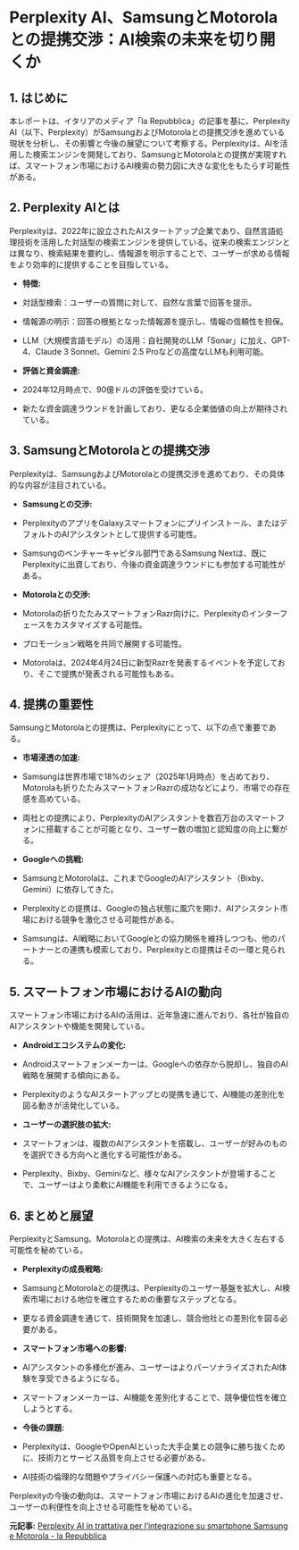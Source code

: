 # Perplexity AI、SamsungとMotorolaとの提携交渉：AI検索の未来を切り開くか

## 1. はじめに

本レポートは、イタリアのメディア「la Repubblica」の記事を基に、Perplexity AI（以下、Perplexity）がSamsungおよびMotorolaとの提携交渉を進めている現状を分析し、その影響と今後の展望について考察する。Perplexityは、AIを活用した検索エンジンを開発しており、SamsungとMotorolaとの提携が実現すれば、スマートフォン市場におけるAI検索の勢力図に大きな変化をもたらす可能性がある。

## 2. Perplexity AIとは

Perplexityは、2022年に設立されたAIスタートアップ企業であり、自然言語処理技術を活用した対話型の検索エンジンを提供している。従来の検索エンジンとは異なり、検索結果を要約し、情報源を明示することで、ユーザーが求める情報をより効率的に提供することを目指している。

* **特徴:**
 * 対話型検索：ユーザーの質問に対して、自然な言葉で回答を提示。
 * 情報源の明示：回答の根拠となった情報源を提示し、情報の信頼性を担保。
 * LLM（大規模言語モデル）の活用：自社開発のLLM「Sonar」に加え、GPT-4、Claude 3 Sonnet、Gemini 2.5 Proなどの高度なLLMも利用可能。

* **評価と資金調達:**
 * 2024年12月時点で、90億ドルの評価を受けている。
 * 新たな資金調達ラウンドを計画しており、更なる企業価値の向上が期待されている。

## 3. SamsungとMotorolaとの提携交渉

Perplexityは、SamsungおよびMotorolaとの提携交渉を進めており、その具体的な内容が注目されている。

* **Samsungとの交渉:**
 * PerplexityのアプリをGalaxyスマートフォンにプリインストール、またはデフォルトのAIアシスタントとして提供する可能性。
 * Samsungのベンチャーキャピタル部門であるSamsung Nextは、既にPerplexityに出資しており、今後の資金調達ラウンドにも参加する可能性がある。

* **Motorolaとの交渉:**
 * Motorolaの折りたたみスマートフォンRazr向けに、Perplexityのインターフェースをカスタマイズする可能性。
 * プロモーション戦略を共同で展開する可能性。
 * Motorolaは、2024年4月24日に新型Razrを発表するイベントを予定しており、そこで提携が発表される可能性もある。

## 4. 提携の重要性

SamsungとMotorolaとの提携は、Perplexityにとって、以下の点で重要である。

* **市場浸透の加速:**
 * Samsungは世界市場で18%のシェア（2025年1月時点）を占めており、Motorolaも折りたたみスマートフォンRazrの成功などにより、市場での存在感を高めている。
 * 両社との提携により、PerplexityのAIアシスタントを数百万台のスマートフォンに搭載することが可能となり、ユーザー数の増加と認知度の向上に繋がる。

* **Googleへの挑戦:**
 * SamsungとMotorolaは、これまでGoogleのAIアシスタント（Bixby、Gemini）に依存してきた。
 * Perplexityとの提携は、Googleの独占状態に風穴を開け、AIアシスタント市場における競争を激化させる可能性がある。
 * Samsungは、AI戦略においてGoogleとの協力関係を維持しつつも、他のパートナーとの連携も模索しており、Perplexityとの提携はその一環と見られる。

## 5. スマートフォン市場におけるAIの動向

スマートフォン市場におけるAIの活用は、近年急速に進んでおり、各社が独自のAIアシスタントや機能を開発している。

* **Androidエコシステムの変化:**
 * Androidスマートフォンメーカーは、Googleへの依存から脱却し、独自のAI戦略を展開する傾向にある。
 * PerplexityのようなAIスタートアップとの提携を通じて、AI機能の差別化を図る動きが活発化している。

* **ユーザーの選択肢の拡大:**
 * スマートフォンは、複数のAIアシスタントを搭載し、ユーザーが好みのものを選択できる方向へと進化する可能性がある。
 * Perplexity、Bixby、Geminiなど、様々なAIアシスタントが登場することで、ユーザーはより柔軟にAI機能を利用できるようになる。

## 6. まとめと展望

PerplexityとSamsung、Motorolaとの提携は、AI検索の未来を大きく左右する可能性を秘めている。

* **Perplexityの成長戦略:**
 * SamsungとMotorolaとの提携は、Perplexityのユーザー基盤を拡大し、AI検索市場における地位を確立するための重要なステップとなる。
 * 更なる資金調達を通じて、技術開発を加速し、競合他社との差別化を図る必要がある。

* **スマートフォン市場への影響:**
 * AIアシスタントの多様化が進み、ユーザーはよりパーソナライズされたAI体験を享受できるようになる。
 * スマートフォンメーカーは、AI機能を差別化することで、競争優位性を確立しようとする。

* **今後の課題:**
 * Perplexityは、GoogleやOpenAIといった大手企業との競争に勝ち抜くために、技術力とサービス品質を向上させる必要がある。
 * AI技術の倫理的な問題やプライバシー保護への対応も重要となる。

Perplexityの今後の動向は、スマートフォン市場におけるAIの進化を加速させ、ユーザーの利便性を向上させる可能性を秘めている。


**元記事:** [Perplexity AI in trattativa per l’integrazione su smartphone Samsung e Motorola - la Repubblica](https://www.repubblica.it/tecnologia/2025/04/17/news/perplexity-ai-integrazione-smartphone-samsung-motorola-424133962/)
